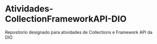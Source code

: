 # Atividades-CollectionFrameworkAPI-DIO
Repositorio designado para atividades de Collections e Framework API da DIO
